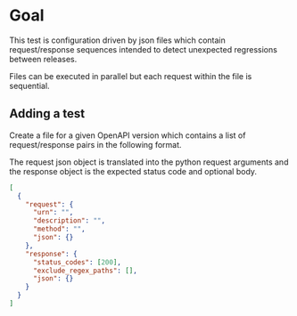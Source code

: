 
# Goal

This test is configuration driven by json files which contain request/response sequences intended to
detect unexpected regressions between releases.

Files can be executed in parallel but each request within the file is sequential.

## Adding a test

Create a file for a given OpenAPI version which contains a list of request/response pairs in the following
format.

The request json object is translated into the python request arguments and the response object is the
expected status code and optional body.

```json
[
  {
    "request": {
      "urn": "",
      "description": "",
      "method": "",
      "json": {}
    },
    "response": {
      "status_codes": [200],
      "exclude_regex_paths": [],
      "json": {}
    }
  }
]
```